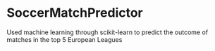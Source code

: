 # SoccerMatchPredictor
Used machine learning through scikit-learn to predict the outcome of matches in the top 5 European Leagues
